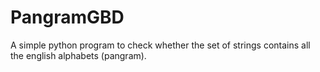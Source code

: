 # PangramGBD


A simple python program to check whether the set of strings contains all the english alphabets (pangram).


